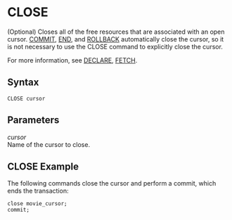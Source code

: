 # CLOSE<a name="close"></a>

\(Optional\) Closes all of the free resources that are associated with an open cursor\. [COMMIT](r_COMMIT.md), [END](r_END.md), and [ROLLBACK](r_ROLLBACK.md) automatically close the cursor, so it is not necessary to use the CLOSE command to explicitly close the cursor\. 

For more information, see [DECLARE](declare.md), [FETCH](fetch.md)\. 

## Syntax<a name="close-synopsis"></a>

```
CLOSE cursor
```

## Parameters<a name="w4aac39b9c39b9"></a>

*cursor*   
Name of the cursor to close\. 

## CLOSE Example<a name="close-example"></a>

The following commands close the cursor and perform a commit, which ends the transaction:

```
close movie_cursor;
commit;
```